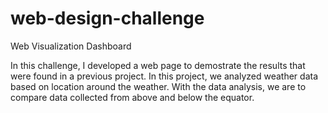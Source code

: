 # web-design-challenge
Web Visualization Dashboard

In this challenge, I developed a web page to demostrate the results that were found in a previous project. In this project, we analyzed weather data based on location around the weather. With the data analysis, we are to compare data collected from above and below the equator. 

